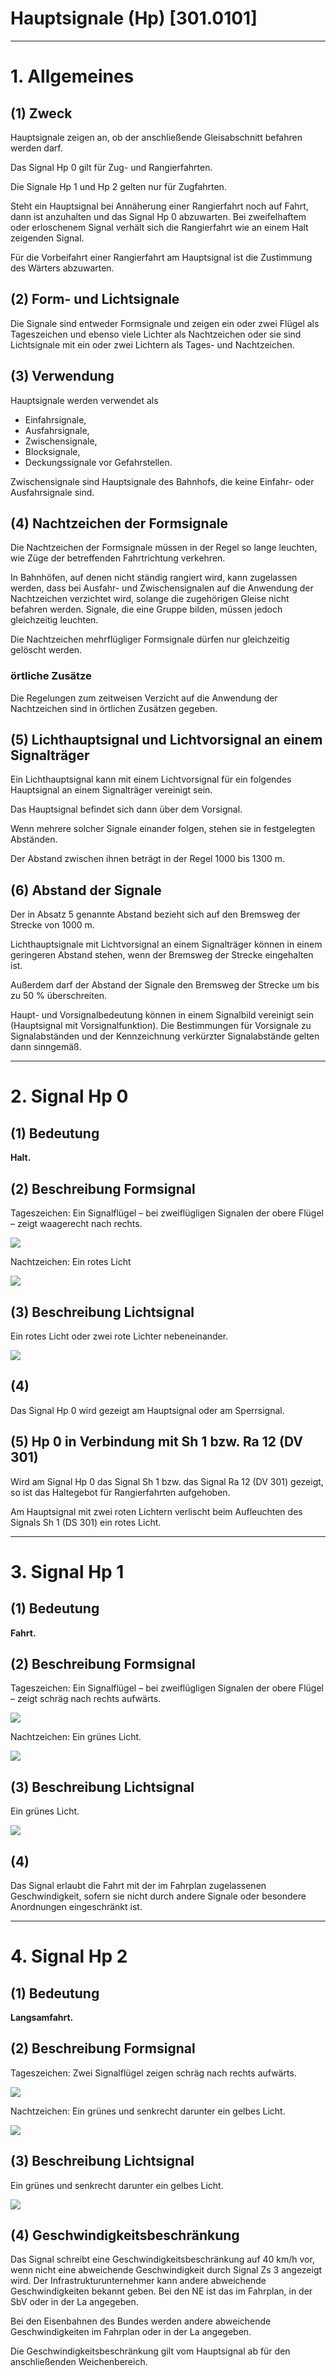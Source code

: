 # Hauptsignale (Hp) [301.0101]

---

# 1. Allgemeines

## (1) Zweck

Hauptsignale zeigen an, ob der anschließende Gleisabschnitt befahren werden
darf.

Das Signal Hp 0 gilt für Zug- und Rangierfahrten.

Die Signale Hp 1 und Hp 2 gelten nur für Zugfahrten.

Steht ein Hauptsignal bei Annäherung einer Rangierfahrt noch auf Fahrt, dann
ist anzuhalten und das Signal Hp 0 abzuwarten. Bei zweifelhaftem oder erloschenem
Signal verhält sich die Rangierfahrt wie an einem Halt zeigenden
Signal.

Für die Vorbeifahrt einer Rangierfahrt am Hauptsignal ist die Zustimmung des
Wärters abzuwarten.

## (2) Form- und Lichtsignale

Die Signale sind entweder Formsignale und zeigen ein oder zwei Flügel als
Tageszeichen und ebenso viele Lichter als Nachtzeichen oder sie sind Lichtsignale
mit ein oder zwei Lichtern als Tages- und Nachtzeichen.

## (3) Verwendung

Hauptsignale werden verwendet als

- Einfahrsignale,
- Ausfahrsignale,
- Zwischensignale,
- Blocksignale,
- Deckungssignale vor Gefahrstellen.

Zwischensignale sind Hauptsignale des Bahnhofs, die keine Einfahr- oder
Ausfahrsignale sind.

## (4) Nachtzeichen der Formsignale

Die Nachtzeichen der Formsignale müssen in der Regel so lange leuchten,
wie Züge der betreffenden Fahrtrichtung verkehren.

In Bahnhöfen, auf denen nicht ständig rangiert wird, kann zugelassen werden,
dass bei Ausfahr- und Zwischensignalen auf die Anwendung der Nachtzeichen
verzichtet wird, solange die zugehörigen Gleise nicht befahren werden.
Signale, die eine Gruppe bilden, müssen jedoch gleichzeitig leuchten.

Die Nachtzeichen mehrflügliger Formsignale dürfen nur gleichzeitig gelöscht
werden.

### örtliche Zusätze

Die Regelungen zum zeitweisen Verzicht auf die Anwendung der Nachtzeichen
sind in örtlichen Zusätzen gegeben.

## (5) Lichthauptsignal und Lichtvorsignal an einem Signalträger

Ein Lichthauptsignal kann mit einem Lichtvorsignal für ein folgendes Hauptsignal
an einem Signalträger vereinigt sein.

Das Hauptsignal befindet sich dann über dem Vorsignal.

Wenn mehrere solcher Signale einander folgen, stehen sie in festgelegten
Abständen.

Der Abstand zwischen ihnen beträgt in der Regel 1000 bis 1300 m.

## (6) Abstand der Signale

Der in Absatz 5 genannte Abstand bezieht sich auf den Bremsweg der Strecke
von 1000 m.

Lichthauptsignale mit Lichtvorsignal an einem Signalträger können in einem
geringeren Abstand stehen, wenn der Bremsweg der Strecke eingehalten ist.

Außerdem darf der Abstand der Signale den Bremsweg der Strecke um bis zu
50 % überschreiten.

Haupt- und Vorsignalbedeutung können in einem Signalbild vereinigt sein
(Hauptsignal mit Vorsignalfunktion). Die Bestimmungen für Vorsignale zu Signalabständen
und der Kennzeichnung verkürzter Signalabstände gelten dann
sinngemäß.

---

# 2. Signal Hp 0

## (1) Bedeutung

**Halt.**

## (2) Beschreibung Formsignal

Tageszeichen: Ein Signalflügel – bei zweiflügligen Signalen der obere Flügel – zeigt waagerecht
nach rechts.

![](assets/301_0101/301_0101_Hp0_1.svg)

Nachtzeichen: Ein rotes Licht

![](assets/301_0101/301_0101_Hp0_2.svg)

## (3) Beschreibung Lichtsignal

Ein rotes Licht oder zwei rote Lichter nebeneinander.

![](assets/301_0101/301_0101_Hp0_3.svg)

## (4)

Das Signal Hp 0 wird gezeigt am Hauptsignal oder am Sperrsignal.

## (5) Hp 0 in Verbindung mit Sh 1 bzw. Ra 12 (DV 301)

Wird am Signal Hp 0 das Signal Sh 1 bzw. das Signal Ra 12 (DV 301) gezeigt,
so ist das Haltegebot für Rangierfahrten aufgehoben.

Am Hauptsignal mit zwei roten Lichtern verlischt beim Aufleuchten des Signals
Sh 1 (DS 301) ein rotes Licht.

---

# 3. Signal Hp 1

## (1) Bedeutung

**Fahrt.**

## (2) Beschreibung Formsignal

Tageszeichen: Ein Signalflügel – bei zweiflügligen Signalen der obere Flügel – zeigt schräg
nach rechts aufwärts.

![](assets/301_0101/301_0101_Hp1_1.svg)

Nachtzeichen: Ein grünes Licht.

![](assets/301_0101/301_0101_Hp1_2.svg)

## (3) Beschreibung Lichtsignal

Ein grünes Licht.

![](assets/301_0101/301_0101_Hp1_3.svg)

## (4)

Das Signal erlaubt die Fahrt mit der im Fahrplan zugelassenen Geschwindigkeit,
sofern sie nicht durch andere Signale oder besondere Anordnungen eingeschränkt
ist.

---

# 4. Signal Hp 2

## (1) Bedeutung

**Langsamfahrt.**

## (2) Beschreibung Formsignal

Tageszeichen: Zwei Signalflügel zeigen schräg nach rechts aufwärts.

![](assets/301_0101/301_0101_Hp2_1.svg)

Nachtzeichen: Ein grünes und senkrecht darunter ein gelbes Licht.

![](assets/301_0101/301_0101_Hp2_2.svg)

## (3) Beschreibung Lichtsignal

Ein grünes und senkrecht darunter ein gelbes Licht.

![](assets/301_0101/301_0101_Hp2_3.svg)

## (4) Geschwindigkeitsbeschränkung

Das Signal schreibt eine Geschwindigkeitsbeschränkung auf 40 km/h vor,
wenn nicht eine abweichende Geschwindigkeit durch Signal Zs 3 angezeigt
wird. Der Infrastrukturunternehmer kann andere abweichende Geschwindigkeiten
bekannt geben. Bei den NE ist das im Fahrplan, in der SbV oder in der
La angegeben.

Bei den Eisenbahnen des Bundes werden andere abweichende Geschwindigkeiten
im Fahrplan oder in der La angegeben.

Die Geschwindigkeitsbeschränkung gilt vom Hauptsignal ab für den anschließenden
Weichenbereich.